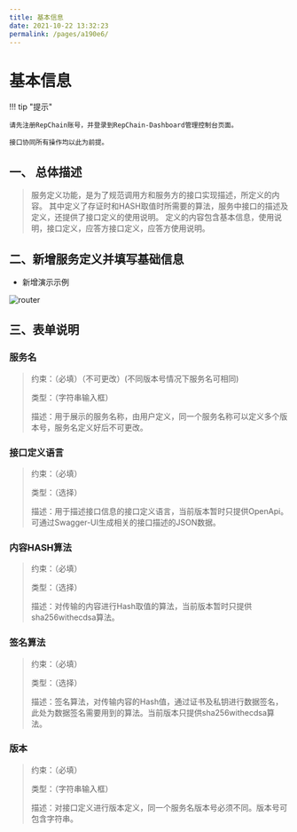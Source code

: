 ```yaml
---
title: 基本信息
date: 2021-10-22 13:32:23
permalink: /pages/a190e6/
---
```


# 基本信息

!!! tip "提示"

    请先注册RepChain账号，并登录到RepChain-Dashboard管理控制台页面。

    接口协同所有操作均以此为前提。



## 一、 总体描述

> 服务定义功能，是为了规范调用方和服务方的接口实现描述，所定义的内容。
> 其中定义了存证时和HASH取值时所需要的算法，服务中接口的描述及定义，还提供了接口定义的使用说明。
> 定义的内容包含基本信息，使用说明，接口定义，应答方接口定义，应答方使用说明。

## 二、新增服务定义并填写基础信息

* 新增演示示例

![router](/img/baseInfo.gif)

## 三、表单说明

### **服务名**

> 约束：（必填）（不可更改）(不同版本号情况下服务名可相同)
>
> 类型：（字符串输入框）
>
> 描述：用于展示的服务名称，由用户定义，同一个服务名称可以定义多个版本号，服务名定义好后不可更改。

### **接口定义语言** 

> 约束：（必填）
>
> 类型：（选择）
>
> 描述：用于描述接口信息的接口定义语言，当前版本暂时只提供OpenApi。可通过Swagger-UI生成相关的接口描述的JSON数据。

### **内容HASH算法**

> 约束：（必填）
>
> 类型：（选择）
>
> 描述：对传输的内容进行Hash取值的算法，当前版本暂时只提供sha256withecdsa算法。

### **签名算法** 

> 约束：（必填）
>
> 类型：（选择）
>
> 描述：签名算法，对传输内容的Hash值，通过证书及私钥进行数据签名，此处为数据签名需要用到的算法。当前版本只提供sha256withecdsa算法。

### **版本**

> 约束：（必填）
>
> 类型：（字符串输入框）
>
> 描述：对接口定义进行版本定义，同一个服务名版本号必须不同。版本号可包含字符串。

